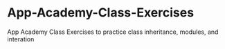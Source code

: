 # App-Academy-Class-Exercises
App Academy Class Exercises to practice class inheritance, modules, and interation
